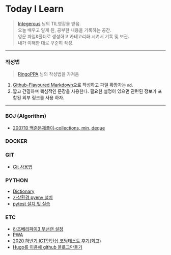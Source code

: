 
# Today I Learn
> [Integerous](https://github.com/Integerous/TIL) 님의 TIL영감을 받음.  
> 오늘 배우고 알게 된, 공부한 내용을 기록하는 공간.  
> 영문 파일&폴더로 생성하고 카테고리화 시켜서 기록 및 보관.  
> 내가 이해한 대로 꾸준히 작성.  
-------------------------------------------------------------------------------------------
### 작성법
>[RingoPPA](https://github.com/ksu3101/TIL) 님의 작성법을 가져옴 
1. [Github-Flavoured Markdown](https://guides.github.com/features/mastering-markdown/)으로 작성하고 파일 확장자는 `md`.  
2. 짧고 간결하며 핵심적인 문장을 사용한다. 필요한 설명이 있으면 관련된 정보가 포함된 외부 링크를 사용 하자.
* * *
### BOJ (Algorithm)
 * [200710 백준문제풀이-collections, min, deque](https://github.com/Kogoon/TIL/blob/master/BOJ/200710.md)

### DOCKER


### GIT
 * [Git 사용법](https://github.com/Kogoon/TIL/blob/master/Git/git_usage.md)

### PYTHON
 * [Dictionary](https://github.com/Kogoon/TIL/blob/master/python/dictionary.md)
 * [가상환경 pyenv 설치](/python/pyenv.md)
 * [pytest 설치 및 실습](/python/pytest.md)

### ETC
 * [라즈베리파이3 무선랜 설정](/etc/raspberry_wifi.md)
 * [PWA](/etc/PWA.md)
 * [2020 하반기 ICT인턴십 코딩테스트 후기(회고)](/etc/ICTCodingTest.md)
 * [Hugo를 이용해 github 블로그만들기](/etc/hugogithub.md)
<!--
* * *
### ETC [:top:](#top)
-->

